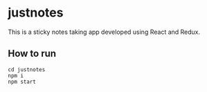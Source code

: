 # justnotes

This is a sticky notes taking app developed using React and Redux.

## How to run
```
cd justnotes
npm i
npm start
```
